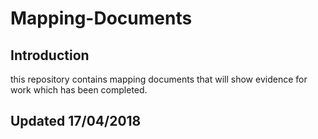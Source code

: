 # Mapping-Documents
## Introduction
this repository contains mapping documents that will show evidence for work which has been completed.

## Updated 17/04/2018
